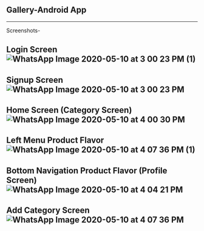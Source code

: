 Gallery-Android App
------------------------------------------------------------------------------------------------------------
------------------------------------------------------------------------------------------------------------
Screenshots-


Login Screen 
![WhatsApp Image 2020-05-10 at 3 00 23 PM (1)](https://user-images.githubusercontent.com/60652132/81497064-add1fc80-92d9-11ea-9244-3d1701566852.jpeg)
-------------------------------------------------------------------------------------------------------------------
Signup Screen 
![WhatsApp Image 2020-05-10 at 3 00 23 PM](https://user-images.githubusercontent.com/60652132/81497123-0dc8a300-92da-11ea-8598-0b92d50efa41.jpeg)
-----------------------------------------------------------------------------------------------------------------------
Home Screen (Category Screen)
![WhatsApp Image 2020-05-10 at 4 00 30 PM](https://user-images.githubusercontent.com/60652132/81497134-29cc4480-92da-11ea-9752-e4e9678f49e5.jpeg)
------------------------------------------------------------------------------------------------------------------------

Left Menu Product Flavor
![WhatsApp Image 2020-05-10 at 4 07 36 PM (1)](https://user-images.githubusercontent.com/60652132/81497147-410b3200-92da-11ea-8bf8-c569a99e9f7c.jpeg)
------------------------------------------------------------------------------------------------------------------------
Bottom Navigation Product Flavor (Profile Screen)
![WhatsApp Image 2020-05-10 at 4 04 21 PM](https://user-images.githubusercontent.com/60652132/81497178-7b74cf00-92da-11ea-89bd-0e1b93ea5dc4.jpeg)
---------------------------------------------------------------------------------------------------------------------------
Add Category Screen 
![WhatsApp Image 2020-05-10 at 4 07 36 PM](https://user-images.githubusercontent.com/60652132/81497192-8d567200-92da-11ea-9628-19c97f5abede.jpeg)
-------------------------------------------------------------------------------------------------------------------------


